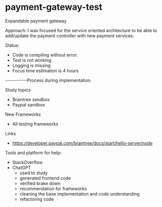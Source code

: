 # payment-gateway-test
 Expandable payment gateway

Approach:
I was focused for the service oriented architecture to be able to add/update the payment controller with new payment services. 

Status:
- Code is compiling without error. 
- Test is not working.
- Logging is missing
- Focus time estimation is 4 hours

-----------Process during implementation

Study topics
- Braintree sandbox
- Paypal sandbox

New Frameworks
- All testing frameworks

Links
- https://developer.paypal.com/braintree/docs/start/hello-server/node

Tools and platform for help:
- StackOverflow
- ChatGPT
    - used to study
    - generated frontend code
    - verified brake down
    - recommendation for frameworks
    - cleaning the base implementation and code understanding
    - refactoring code
